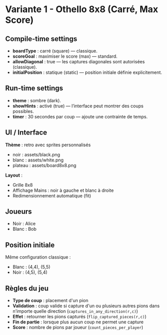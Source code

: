 # Variante 1 - Othello 8x8 (Carré, Max Score)

## Compile-time settings

- **boardType** : carré (square) — classique.  
- **scoreGoal** : maximiser le score (max) — standard.  
- **allowDiagonal** : true — les captures diagonales sont autorisées (classique).  
- **initialPosition** : statique (static) — position initiale définie explicitement.  

## Run-time settings

- **theme** : sombre (dark).  
- **showHints** : activé (true) — l’interface peut montrer des coups possibles.  
- **timer** : 30 secondes par coup — ajoute une contrainte de temps.  

## UI / Interface

**Thème** : retro avec sprites personnalisés  

- noir : assets/black.png  
- blanc : assets/white.png  
- plateau : assets/board8x8.png  

**Layout** :  

- Grille 8x8  
- Affichage Mains : noir à gauche et blanc à droite  
- Redimensionnement automatique (fit)  

## Joueurs

- Noir : Alice  
- Blanc : Bob  

## Position initiale

Même configuration classique :  

- Blanc : (4,4), (5,5)  
- Noir : (4,5), (5,4)  

## Règles du jeu

- **Type de coup** : placement d'un pion  
- **Validation** : coup valide si capture d'un ou plusieurs autres pions dans n’importe quelle direction (`captures_in_any_direction(r,c)`)  
- **Effet** : retourner les pions capturés (`flip_captured_pieces(r,c)`)  
- **Fin de partie** : lorsque plus aucun coup ne permet une capture  
- **Score** : nombre de pions par joueur (`count_pieces_per_player`)

